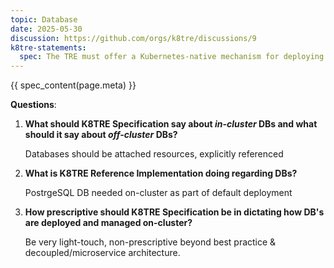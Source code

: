 ```yaml
---
topic: Database
date: 2025-05-30
discussion: https://github.com/orgs/k8tre/discussions/9
k8tre-statements:
  spec: The TRE must offer a Kubernetes-native mechanism for deploying relational databases on the cluster, and optionally can also allow microservices to connect to off-cluster databases.
---
```


{{ spec_content(page.meta) }}

**Questions**:

1. **What should K8TRE Specification say about *in-cluster* DBs and what should it say about *off-cluster* DBs?**

    Databases should be attached resources, explicitly referenced

2. **What is K8TRE Reference Implementation doing regarding DBs?**

    PostrgeSQL DB needed on-cluster as part of default deployment

3. **How prescriptive should K8TRE Specification be in dictating how DB's are deployed and managed on-cluster?**

    Be very light-touch, non-prescriptive beyond best practice & decoupled/microservice architecture.
